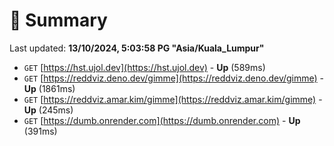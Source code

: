 # 📖 Summary
Last updated: **13/10/2024, 5:03:58 PG "Asia/Kuala_Lumpur"**

- `GET` [https://hst.ujol.dev](https://hst.ujol.dev) - **Up** (589ms)
- `GET` [https://reddviz.deno.dev/gimme](https://reddviz.deno.dev/gimme) - **Up** (1861ms)
- `GET` [https://reddviz.amar.kim/gimme](https://reddviz.amar.kim/gimme) - **Up** (245ms)
- `GET` [https://dumb.onrender.com](https://dumb.onrender.com) - **Up** (391ms)
